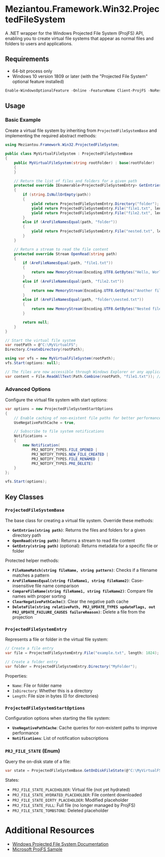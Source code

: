 # Meziantou.Framework.Win32.ProjectedFileSystem

A .NET wrapper for the Windows Projected File System (ProjFS) API, enabling you to create virtual file systems that appear as normal files and folders to users and applications.

## Requirements

- 64-bit process only
- Windows 10 version 1809 or later (with the "Projected File System" optional feature installed)

```powershell
Enable-WindowsOptionalFeature -Online -FeatureName Client-ProjFS -NoRestart
```

## Usage

### Basic Example

Create a virtual file system by inheriting from `ProjectedFileSystemBase` and implementing the required abstract methods:

```csharp
using Meziantou.Framework.Win32.ProjectedFileSystem;

public class MyVirtualFileSystem : ProjectedFileSystemBase
{
    public MyVirtualFileSystem(string rootFolder) : base(rootFolder)
    {
    }

    // Return the list of files and folders for a given path
    protected override IEnumerable<ProjectedFileSystemEntry> GetEntries(string path)
    {
        if (string.IsNullOrEmpty(path))
        {
            yield return ProjectedFileSystemEntry.Directory("folder");
            yield return ProjectedFileSystemEntry.File("file1.txt", length: 100);
            yield return ProjectedFileSystemEntry.File("file2.txt", length: 200);
        }
        else if (AreFileNamesEqual(path, "folder"))
        {
            yield return ProjectedFileSystemEntry.File("nested.txt", length: 50);
        }
    }

    // Return a stream to read the file content
    protected override Stream OpenRead(string path)
    {
        if (AreFileNamesEqual(path, "file1.txt"))
        {
            return new MemoryStream(Encoding.UTF8.GetBytes("Hello, World!"));
        }
        else if (AreFileNamesEqual(path, "file2.txt"))
        {
            return new MemoryStream(Encoding.UTF8.GetBytes("Another file content"));
        }
        else if (AreFileNamesEqual(path, "folder\\nested.txt"))
        {
            return new MemoryStream(Encoding.UTF8.GetBytes("Nested file"));
        }

        return null;
    }
}

// Start the virtual file system
var rootPath = @"C:\MyVirtualFS";
Directory.CreateDirectory(rootPath);

using var vfs = new MyVirtualFileSystem(rootPath);
vfs.Start(options: null);

// The files are now accessible through Windows Explorer or any application
var content = File.ReadAllText(Path.Combine(rootPath, "file1.txt")); // "Hello, World!"
```

### Advanced Options

Configure the virtual file system with start options:

```csharp
var options = new ProjectedFileSystemStartOptions
{
    // Enable caching of non-existent file paths for better performance
    UseNegativePathCache = true,

    // Subscribe to file system notifications
    Notifications =
    {
        new Notification(
            PRJ_NOTIFY_TYPES.FILE_OPENED |
            PRJ_NOTIFY_TYPES.NEW_FILE_CREATED |
            PRJ_NOTIFY_TYPES.FILE_RENAMED |
            PRJ_NOTIFY_TYPES.PRE_DELETE)
    }
};

vfs.Start(options);
```

## Key Classes

### `ProjectedFileSystemBase`

The base class for creating a virtual file system. Override these methods:

- **`GetEntries(string path)`**: Returns the files and folders for a given directory path
- **`OpenRead(string path)`**: Returns a stream to read file content
- **`GetEntry(string path)`** (optional): Returns metadata for a specific file or folder

Protected helper methods:

- **`FileNameMatch(string fileName, string pattern)`**: Checks if a filename matches a pattern
- **`AreFileNamesEqual(string fileName1, string fileName2)`**: Case-insensitive file name comparison
- **`CompareFileName(string fileName1, string fileName2)`**: Compare file names with proper sorting
- **`ClearNegativePathCache()`**: Clear the negative path cache
- **`DeleteFile(string relativePath, PRJ_UPDATE_TYPES updateFlags, out PRJ_UPDATE_FAILURE_CAUSES failureReason)`**: Delete a file from the projection

### `ProjectedFileSystemEntry`

Represents a file or folder in the virtual file system:

```csharp
// Create a file entry
var file = ProjectedFileSystemEntry.File("example.txt", length: 1024);

// Create a folder entry
var folder = ProjectedFileSystemEntry.Directory("MyFolder");
```

Properties:
- `Name`: File or folder name
- `IsDirectory`: Whether this is a directory
- `Length`: File size in bytes (0 for directories)

### `ProjectedFileSystemStartOptions`

Configuration options when starting the file system:

- **`UseNegativePathCache`**: Cache queries for non-existent paths to improve performance
- **`Notifications`**: List of notification subscriptions

### `PRJ_FILE_STATE` (Enum)

Query the on-disk state of a file:

```csharp
var state = ProjectedFileSystemBase.GetOnDiskFileState(@"C:\MyVirtualFS\file.txt");
```

States:
- `PRJ_FILE_STATE_PLACEHOLDER`: Virtual file (not yet hydrated)
- `PRJ_FILE_STATE_HYDRATED_PLACEHOLDER`: File content downloaded
- `PRJ_FILE_STATE_DIRTY_PLACEHOLDER`: Modified placeholder
- `PRJ_FILE_STATE_FULL`: Full file (no longer managed by ProjFS)
- `PRJ_FILE_STATE_TOMBSTONE`: Deleted placeholder

# Additional Resources

- [Windows Projected File System Documentation](https://docs.microsoft.com/en-us/windows/desktop/projfs/projected-file-system)
- [Microsoft ProjFS Sample](https://github.com/Microsoft/Windows-classic-samples/tree/master/Samples/ProjectedFileSystem)
